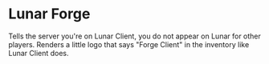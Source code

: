 # Lunar Forge
Tells the server you're on Lunar Client, you do not appear on Lunar for other players. Renders a little logo that says "Forge Client" in the inventory like Lunar Client does.